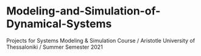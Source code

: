 # Modeling-and-Simulation-of-Dynamical-Systems
Projects for Systems Modeling & Simulation Course / Aristotle University of Thessaloniki / Summer Semester 2021
